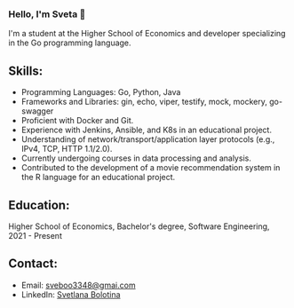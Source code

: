 ### Hello, I'm Sveta 👋

I'm a student at the Higher School of Economics and developer specializing in the Go programming language.

## Skills:

- Programming Languages: Go, Python, Java
- Frameworks and Libraries: gin, echo, viper, testify, mock, mockery, go-swagger
- Proficient with Docker and Git.
- Experience with Jenkins, Ansible, and K8s in an educational project.
- Understanding of network/transport/application layer protocols (e.g., IPv4, TCP, HTTP 1.1/2.0).
- Currently undergoing courses in data processing and analysis.
- Contributed to the development of a movie recommendation system in the R language for an educational project.

## Education:

Higher School of Economics, Bachelor's degree, Software Engineering, 2021 - Present

## Contact:

- Email: sveboo3348@gmai.com
- LinkedIn: [Svetlana Bolotina](www.linkedin.com/in/svetlana-bolotina-673297294)
